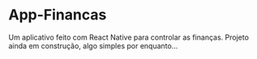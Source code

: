 # App-Financas
Um aplicativo feito com React Native para controlar as finanças. Projeto ainda em construção, algo simples por enquanto...
